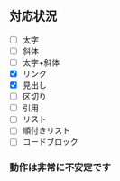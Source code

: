 ## 対応状況
- [ ] 太字
- [ ] 斜体
- [ ] 太字+斜体
- [x] リンク
- [x] 見出し
- [ ] 区切り
- [ ] 引用
- [ ] リスト
- [ ] 順付きリスト
- [ ] コードブロック
### 動作は非常に不安定です